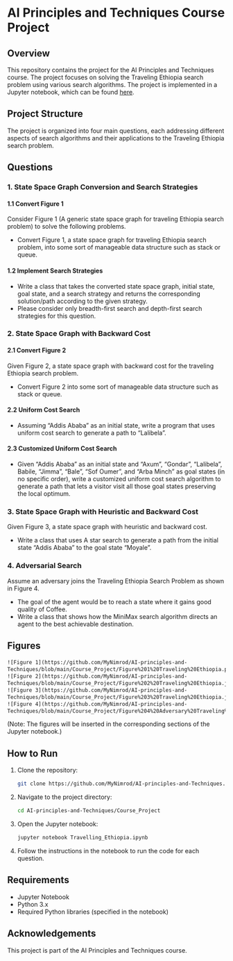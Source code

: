 # AI Principles and Techniques Course Project

## Overview

This repository contains the project for the AI Principles and Techniques course. The project focuses on solving the Traveling Ethiopia search problem using various search algorithms. The project is implemented in a Jupyter notebook, which can be found [here](https://github.com/MyNimrod/AI-principles-and-Techniques/blob/main/Course_Project/Travelling_Ethiopia.ipynb).

## Project Structure

The project is organized into four main questions, each addressing different aspects of search algorithms and their applications to the Traveling Ethiopia search problem.

## Questions

### 1. State Space Graph Conversion and Search Strategies

#### 1.1 Convert Figure 1

Consider Figure 1 (A generic state space graph for traveling Ethiopia search problem) to solve the following problems.

- Convert Figure 1, a state space graph for traveling Ethiopia search problem, into some sort of manageable data structure such as stack or queue.

#### 1.2 Implement Search Strategies

- Write a class that takes the converted state space graph, initial state, goal state, and a search strategy and returns the corresponding solution/path according to the given strategy.
- Please consider only breadth-first search and depth-first search strategies for this question.

### 2. State Space Graph with Backward Cost

#### 2.1 Convert Figure 2

Given Figure 2, a state space graph with backward cost for the traveling Ethiopia search problem.

- Convert Figure 2 into some sort of manageable data structure such as stack or queue.

#### 2.2 Uniform Cost Search

- Assuming “Addis Ababa” as an initial state, write a program that uses uniform cost search to generate a path to “Lalibela”.

#### 2.3 Customized Uniform Cost Search

- Given “Addis Ababa” as an initial state and “Axum”, “Gondar”, “Lalibela”, Babile, “Jimma”, “Bale”, “Sof Oumer”, and “Arba Minch” as goal states (in no specific order), write a customized uniform cost search algorithm to generate a path that lets a visitor visit all those goal states preserving the local optimum.

### 3. State Space Graph with Heuristic and Backward Cost

Given Figure 3, a state space graph with heuristic and backward cost.

- Write a class that uses A star search to generate a path from the initial state “Addis Ababa” to the goal state “Moyale”.

### 4. Adversarial Search

Assume an adversary joins the Traveling Ethiopia Search Problem as shown in Figure 4.

- The goal of the agent would be to reach a state where it gains good quality of Coffee.
- Write a class that shows how the MiniMax search algorithm directs an agent to the best achievable destination.

## Figures

	![Figure 1](https://github.com/MyNimrod/AI-principles-and-Techniques/blob/main/Course_Project/Figure%201%20Traveling%20Ethiopia.png)
	![Figure 2](https://github.com/MyNimrod/AI-principles-and-Techniques/blob/main/Course_Project/Figure%202%20Traveling%20Ethiopia.jpg)
	![Figure 3](https://github.com/MyNimrod/AI-principles-and-Techniques/blob/main/Course_Project/Figure%203%20Traveling%20Ethiopia.jpg)
	![Figure 4](https://github.com/MyNimrod/AI-principles-and-Techniques/blob/main/Course_Project/Figure%204%20Adversary%20Traveling%20Ethiopia.jpg)

(Note: The figures will be inserted in the corresponding sections of the Jupyter notebook.)

## How to Run

1. Clone the repository:
    ```bash
    git clone https://github.com/MyNimrod/AI-principles-and-Techniques.git
    ```
2. Navigate to the project directory:
    ```bash
    cd AI-principles-and-Techniques/Course_Project
    ```
3. Open the Jupyter notebook:
    ```bash
    jupyter notebook Travelling_Ethiopia.ipynb
    ```
4. Follow the instructions in the notebook to run the code for each question.

## Requirements

- Jupyter Notebook
- Python 3.x
- Required Python libraries (specified in the notebook)

## Acknowledgements

This project is part of the AI Principles and Techniques course.

